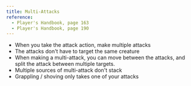 ```yaml
---
title: Multi-Attacks
reference:
  - Player's Handbook, page 163
  - Player's Handbook, page 190
---
```


- When you take the attack action, make multiple attacks
- The attacks don't have to target the same creature
- When making a multi-attack, you can move between the attacks, and split the attack between multiple targets.
- Multiple sources of multi-attack don't stack
- Grappling / shoving only takes one of your attacks
